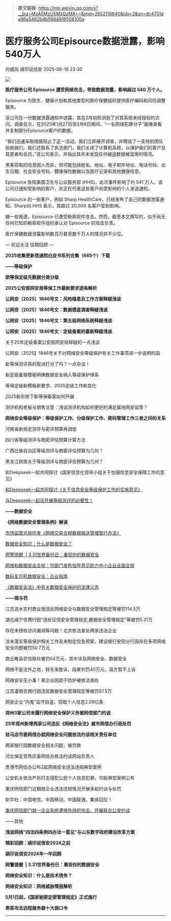 > **原文链接**: https://mp.weixin.qq.com/s?__biz=MzA5MzU5MzQzMA==&mid=2652116640&idx=2&sn=dc4751da96a5482b4b5684916508100a

#  医疗服务公司Episource数据泄露，影响540万人  
何威风  祺印说信安   2025-06-18 23:30  
  
![](https://mmbiz.qpic.cn/sz_mmbiz_png/rTibWNx9ARWnHiacw4HC6cF8RKQaUiaqSOo741TaLQSntdpR5RF43BsZuGhicW49UUUG72m7fhhuEIymkkxeAVfNNw/640?wx_fmt=png&from=appmsg "")  
  
**医疗服务公司 Episource 遭受网络攻击，导致数据泄露，影响超过 540 万个人。**  
  
Episource 为医生、健康计划和其他类型的医疗保健组织提供医疗编码和风险调整服务。   
  
该公司在一份数据泄露通知中透露，其在2月初检测到了对其系统未经授权的访问。调查显示，在2025年1月27日至2月6日期间，“一名网络犯罪分子”能够查看并复制部分Episource客户的数据。   
  
“我们迅速采取措施阻止了这一活动。我们立即展开调查，并聘请了一支特别团队协助我们。我们还联系了执法部门。我们关闭了计算机系统，以保护我们的客户及其患者和会员，”该公司表示，并指出其并未发现任何被盗数据被滥用的情况。  
  
黑客窃取的信息因人而异，但可能包括姓名、地址、电子邮件地址、电话号码、出生日期、社会安全号码、健康保险数据以及医疗记录和其他健康信息。  
  
Episource 告知美国卫生与公众服务部 (HHS)，此次事件影响了约 541 万人。该公司已通知受影响的客户，并正在代表这些客户向受影响的个人发送通知。   
  
Episource 的一些客户，例如 Sharp HealthCare，已经发布了自己的数据泄露通知。Sharp向 HHS 表示，其超过 20,000 名客户受到影响。   
  
据一些报道，Episource 已遭受勒索软件攻击。然而，截至本文撰写时，似乎尚无任何已知的勒索软件组织承认对 Episource 的攻击负责。   
  
医疗保健数据泄露影响数百万甚至数千万人的情况并不少见。  
  
  
— 欢迎关注 往期回顾 —  
  
**2025收集更新信通院白皮书系列合集（665个）下载**  
  
**——等级保护**  
  
**欲等保定级先数据分类分级**  
  
**2025公安部网安局等保工作最新要求逐条解析**  
  
**公网安〔2025〕1846号文：风险隐患及工作方案释疑浅谈**  
  
**公网安〔2025〕1846号文：数据摸底调查释疑浅谈**  
  
**公网安〔2025〕1846号文：第五级网络系统释疑浅谈**  
  
**公网安〔2025〕1846号文：定级备案的最新释疑浅谈**  
  
关于25年定级备案公安部网安局释疑的一点浅谈  
  
公网安〔2025】1846号关于对网络安全等级保护有关工作事项进一步说明的函  
  
新等保测评真的取消打分了吗？一点杂谈！  
  
新定级备案模板明确数据安全纳入等级保护体系  
  
等保定级新模板新要求，2025定级工作新变化  
  
2025新形势下新等保备案如何开展  
  
测评机构老板与销售注意：浅谈测评机构如何更好的满足属地网安监管？  
  
**网络安全等级保护：等级保护工作、分级保护工作、密码管理工作三者之间的关系**  
  
河南省新规定测评与密评预算再调低  
  
四川省等级测评与商密评估预算计算方法  
  
广西壮族自治区等级测评与商密评估预算为几何？  
  
黑龙江财政关于等级测评与商密评估预算为几何？  
  
和Deepseek一起共同探讨《国家信息化领导小组关于加强信息安全保障工作的意见》  
  
[和Deepseek一起共同探讨《关于信息安全等级保护工作的实施意见》](https://mp.weixin.qq.com/s?__biz=MzA5MzU5MzQzMA==&mid=2652114684&idx=1&sn=59de3b0fa94b3ea300beb1fcdb5b87ae&scene=21#wechat_redirect)  
  
  
[与Deepseek一起谈开展等级测评的必要性！](https://mp.weixin.qq.com/s?__biz=MzA5MzU5MzQzMA==&mid=2652114693&idx=1&sn=dd12972dcbea1242e5064ae4189a0dbb&scene=21#wechat_redirect)  
  
  
**——数据安全**  
  
**《网络数据安全管理条例》解读**  
  
[市场监管总局印发《网络交易合规数据报送管理暂行办法》](https://mp.weixin.qq.com/s?__biz=MzA5MzU5MzQzMA==&mid=2652115101&idx=1&sn=96dcac6598142fe6dd586ef5e25a5f6d&scene=21#wechat_redirect)  
  
  
[数据安全知识：什么是数据安全？](https://mp.weixin.qq.com/s?__biz=MzA5MzU5MzQzMA==&mid=2652115054&idx=2&sn=8ade5187e9f888e9410ac5e767f1e5a4&scene=21#wechat_redirect)  
  
  
[网警提醒  | 3.31世界备份日：重视你的数据安全](https://mp.weixin.qq.com/s?__biz=MzA5MzU5MzQzMA==&mid=2652115051&idx=1&sn=39dd57267f30159901f085fa8b5e5bf2&scene=21#wechat_redirect)  
  
  
[网络和数据安全合规：15部门发布指导意见助力中小企业全面合规](https://mp.weixin.qq.com/s?__biz=MzA5MzU5MzQzMA==&mid=2652114753&idx=1&sn=0c1934ada45a9d35dfabc7d3bd0bf2a7&scene=21#wechat_redirect)  
  
  
[数码复印机数据安全：企业指南](https://mp.weixin.qq.com/s?__biz=MzA5MzU5MzQzMA==&mid=2652114562&idx=1&sn=16249810510fec23333e8818bc38172c&scene=21#wechat_redirect)  
  
  
[《数据安全法》中有关数据安全保护的法律义务](https://mp.weixin.qq.com/s?__biz=MzA5MzU5MzQzMA==&mid=2652114424&idx=1&sn=7a938534cfca30a867cd5789c205aa37&scene=21#wechat_redirect)  
  
  
**——错与罚**  
  
江苏涟水农村商业银违反网络安全与数据安全管理规定等被罚114.5万  
  
湖北咸宁农商行因“违反征信安全管理规定;数据安全管理规定”等被罚5.31万  
  
存在未授权访问漏洞等问题！北京依法查处两家违法企业  
  
涉未落实等级保护相关工作及未制定应急预案，建设银行安阳分行因存在多项网络安全问题被罚50.7万元  
  
商丘睢县农信联社被罚64万元，其中涉及网络安全、数据安全  
  
网络不是法外之地，胖东来胜诉，段某判罚40万元，双方暂不上诉  
  
网络安全无小事！某企业因疏于防护被依法查处  
  
江苏灌南农商行因违反数据安全管理规定等被罚97.5万  
  
网安企业“内鬼”监守自盗，窃取个人信息2.08亿条  
  
**郑州3家公司未履行网络安全保护义务被网信部门约谈**  
  
**25年郑州新增两家公司违反《网络安全法》被市网信办行政处罚**  
  
**驻马店市委网信办就网络安全问题依法约谈相关责任单位**  
  
两家银行因数据安全相关问题，被罚款  
  
河北保定竞秀区委网信办依法约谈网站负责人  
  
贵港市网信办公布2起网络安全违法违规典型案例  
  
公安机关依法严厉打击侵犯公民个人信息犯罪，10起典型案例公布  
  
重庆网信部门近期就企业违法违规情况开展多起约谈与处罚  
  
新华社：中国电信、中国移动、中国联通，集体回应！  
  
[重庆网信部门就一企业系统遭境外组织攻击，开展联合公安约谈](https://mp.weixin.qq.com/s?__biz=MzA5MzU5MzQzMA==&mid=2652114884&idx=1&sn=34dcbb8e986a5b2104700262223aed13&scene=21#wechat_redirect)  
  
  
——其他  
  
**浅谈网络“四法四条例四办法一意见”与山东数字政府建设改革方案**  
  
**精彩回顾：祺印说信安2024之前**  
  
**祺印说信安2024年一年回顾**  
  
**网警提醒  | 3.31世界备份日：重视你的数据安全**  
  
**网络安全知识：什么是技术债务？**  
  
**网络安全知识：网络威胁情报解析**  
  
**5月1日起，《国家秘密定密管理规定》正式施行**  
  
**黑客攻击远程服务器十大弱口令**  
  
****  
